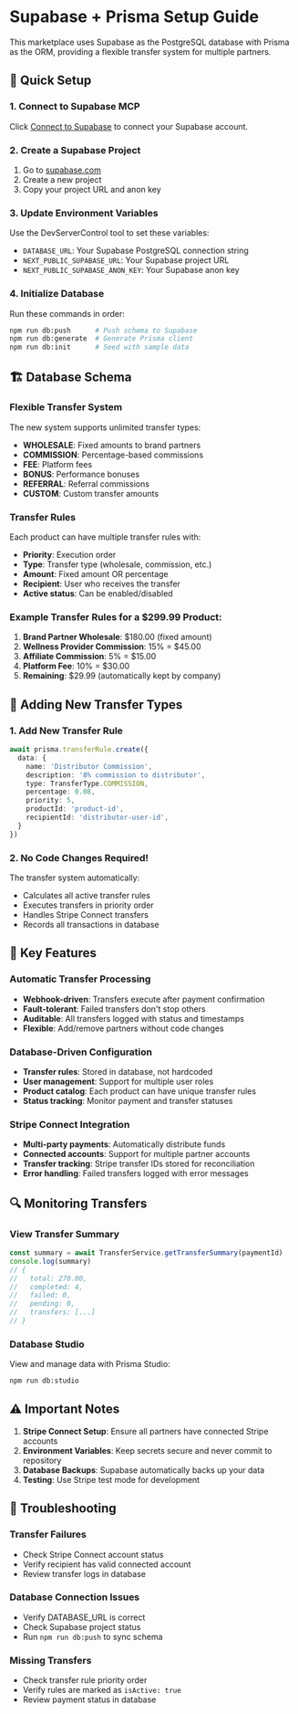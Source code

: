 # Supabase + Prisma Setup Guide

This marketplace uses Supabase as the PostgreSQL database with Prisma as the ORM, providing a flexible transfer system for multiple partners.

## 🚀 Quick Setup

### 1. Connect to Supabase MCP
Click [Connect to Supabase](#open-mcp-popover) to connect your Supabase account.

### 2. Create a Supabase Project
1. Go to [supabase.com](https://supabase.com)
2. Create a new project
3. Copy your project URL and anon key

### 3. Update Environment Variables
Use the DevServerControl tool to set these variables:
- `DATABASE_URL`: Your Supabase PostgreSQL connection string
- `NEXT_PUBLIC_SUPABASE_URL`: Your Supabase project URL  
- `NEXT_PUBLIC_SUPABASE_ANON_KEY`: Your Supabase anon key

### 4. Initialize Database
Run these commands in order:
```bash
npm run db:push      # Push schema to Supabase
npm run db:generate  # Generate Prisma client
npm run db:init      # Seed with sample data
```

## 🏗️ Database Schema

### Flexible Transfer System
The new system supports unlimited transfer types:
- **WHOLESALE**: Fixed amounts to brand partners
- **COMMISSION**: Percentage-based commissions
- **FEE**: Platform fees
- **BONUS**: Performance bonuses
- **REFERRAL**: Referral commissions
- **CUSTOM**: Custom transfer amounts

### Transfer Rules
Each product can have multiple transfer rules with:
- **Priority**: Execution order
- **Type**: Transfer type (wholesale, commission, etc.)
- **Amount**: Fixed amount OR percentage
- **Recipient**: User who receives the transfer
- **Active status**: Can be enabled/disabled

### Example Transfer Rules for a $299.99 Product:
1. **Brand Partner Wholesale**: $180.00 (fixed amount)
2. **Wellness Provider Commission**: 15% = $45.00
3. **Affiliate Commission**: 5% = $15.00
4. **Platform Fee**: 10% = $30.00
5. **Remaining**: $29.99 (automatically kept by company)

## 🔧 Adding New Transfer Types

### 1. Add New Transfer Rule
```typescript
await prisma.transferRule.create({
  data: {
    name: 'Distributor Commission',
    description: '8% commission to distributor',
    type: TransferType.COMMISSION,
    percentage: 0.08,
    priority: 5,
    productId: 'product-id',
    recipientId: 'distributor-user-id',
  }
})
```

### 2. No Code Changes Required!
The transfer system automatically:
- Calculates all active transfer rules
- Executes transfers in priority order
- Handles Stripe Connect transfers
- Records all transactions in database

## 🎯 Key Features

### Automatic Transfer Processing
- **Webhook-driven**: Transfers execute after payment confirmation
- **Fault-tolerant**: Failed transfers don't stop others
- **Auditable**: All transfers logged with status and timestamps
- **Flexible**: Add/remove partners without code changes

### Database-Driven Configuration
- **Transfer rules**: Stored in database, not hardcoded
- **User management**: Support for multiple user roles
- **Product catalog**: Each product can have unique transfer rules
- **Status tracking**: Monitor payment and transfer statuses

### Stripe Connect Integration
- **Multi-party payments**: Automatically distribute funds
- **Connected accounts**: Support for multiple partner accounts
- **Transfer tracking**: Stripe transfer IDs stored for reconciliation
- **Error handling**: Failed transfers logged with error messages

## 🔍 Monitoring Transfers

### View Transfer Summary
```typescript
const summary = await TransferService.getTransferSummary(paymentId)
console.log(summary)
// {
//   total: 270.00,
//   completed: 4,
//   failed: 0,
//   pending: 0,
//   transfers: [...]
// }
```

### Database Studio
View and manage data with Prisma Studio:
```bash
npm run db:studio
```

## ⚠️ Important Notes

1. **Stripe Connect Setup**: Ensure all partners have connected Stripe accounts
2. **Environment Variables**: Keep secrets secure and never commit to repository
3. **Database Backups**: Supabase automatically backs up your data
4. **Testing**: Use Stripe test mode for development

## 🚨 Troubleshooting

### Transfer Failures
- Check Stripe Connect account status
- Verify recipient has valid connected account
- Review transfer logs in database

### Database Connection Issues
- Verify DATABASE_URL is correct
- Check Supabase project status
- Run `npm run db:push` to sync schema

### Missing Transfers
- Check transfer rule priority order
- Verify rules are marked as `isActive: true`
- Review payment status in database
